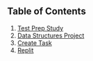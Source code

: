 ## **Table of Contents**
1. [Test Prep Study](https://gigiguan.github.io/notes)
2. [Data Structures Project](https://gigiguan.github.io/datastruc)
3. [Create Task](https://gigiguan.github.io/create)
4. [Replit](https://gigiguan.github.io/replit)

